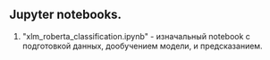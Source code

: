 ## Jupyter notebooks. 

1) "xlm_roberta_classification.ipynb" - изначальный notebook с подготовкой данных, дообучением модели, и предсказанием.

